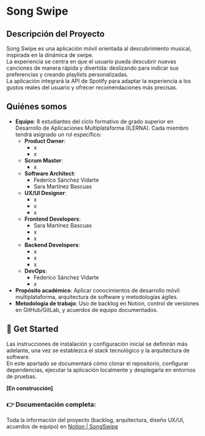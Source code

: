 # Song Swipe

## Descripción del Proyecto
Song Swipe es una aplicación móvil orientada al descubrimiento musical, inspirada en la dinámica de swipe.  
La experiencia se centra en que el usuario pueda descubrir nuevas canciones de manera rápida y divertida: deslizando para indicar sus preferencias y creando playlists personalizadas.  
La aplicación integrará la API de Spotify para adaptar la experiencia a los gustos reales del usuario y ofrecer recomendaciones más precisas.

## Quiénes somos
- **Equipo**: 8 estudiantes del ciclo formativo de grado superior en Desarrollo de Aplicaciones Multiplataforma (ILERNA).
Cada miembro tendrá asignado un rol específico:
    - **Product Owner**:
        - x
        - x
    - **Scrum Master**:
        - x
    - **Software Architect**:
        - Federico Sánchez Vidarte
        - Sara Martínez Bascuas
    - **UX/UI Designer**:
        - x
        - x
        - x
    - **Frontend Developers**:
        - Sara Martínez Bascuas
        - x
        - x
    - **Backend Developers**:
        - x
        - x
        - x
    - **DevOps**: 
        - Federico Sánchez Vidarte
        - x
- **Propósito académico**: Aplicar conocimientos de desarrollo móvil multiplataforma, arquitectura de software y metodologías ágiles.
- **Metodología de trabajo**: Uso de backlog en Notion, control de versiones en GitHub/GitLab, y acuerdos de equipo documentados.

## 🚀 Get Started
Las instrucciones de instalación y configuración inicial se definirán más adelante, una vez se establezca el stack tecnológico y la arquitectura de software.  
En este apartado se documentará cómo clonar el repositorio, configurar dependencias, ejecutar la aplicación localmente y desplegarla en entornos de pruebas.  

**[En construcción]**


### 👉 Documentación completa:
Toda la información del proyecto (backlog, arquitectura, diseño UX/UI, acuerdos de equipo) en [Notion | SongSwipe](https://www.notion.so/SongSwipe-271556c26f6980db9e17c2f8e2557e59 "Notion | SongSwipe")
